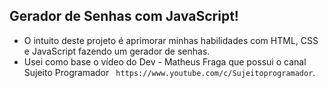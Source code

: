 ## Gerador de Senhas com JavaScript!

  - O intuito deste projeto é aprimorar minhas habilidades com HTML, CSS e JavaScript fazendo um gerador de senhas.
  - Usei como base o vídeo do Dev - Matheus Fraga que possui o canal Sujeito Programador ` https://www.youtube.com/c/Sujeitoprogramador`.